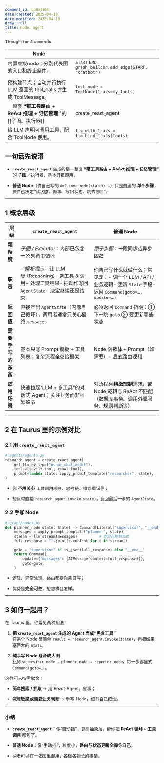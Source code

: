 ```yaml
---
comment_id: bb8a4164
date created: 2025-04-18
date modified: 2025-04-18
draw: null
title: node、agent
---
```

Thought for 4 seconds

| Node                                             |                                                          |
| ------------------------------------------------ |:------------------------------------------------------- |
| 内置虚拟node；分别代表图的入口和终止条件。| `START` `EMD` `graph_builder.add_edge(START, "chatbot")` |
|                                                  |                                                          |
| 预构建节点；自动并行执行 LLM 返回的 tool_calls 并生成 ToolMessage。| `tool_node = ToolNode(tools=my_tools)`                   |
| 一整套 **“带工具路由 + ReAct 推理 + 记忆管理”** 的 [[子图、执行器]]   | create_react_agent                                       |
| 给 LLM 声明可调用工具，配合 ToolNode 使用。| `llm_with_tools = llm.bind_tools(tools)`                 |

## 一句话先说清

- **`create_react_agent`** 生成的是一整套 **“带工具路由 + ReAct 推理 + 记忆管理”** 的 **子图**／执行器，基本开箱即用。
    
- **普通 Node**（你自己写的 `def some_node(state): …`）只是图里的 **单个步骤**，要自己决定“读状态、做事、写回状态、跳去哪里”。
    

---

## 1 概念层级

|层级|`create_react_agent`|普通 Node|
|---|---|---|
|**颗粒度**|_子图 / Executor_：内部已包含一系列调用循环|_原子步骤_：一段同步或异步函数|
|**职责**|- 解析提示- 让 LLM 想 (Reasoning)- 选工具 & 调用- 处理工具结果- 把动作写回 `AgentState`- 决定继续还是结束|你自己写什么就做什么；常见是：- 调一个 LLM / API / 业务逻辑- 更新 `State` 字段- 返回 `Command(goto=…, update=…)`|
|**返回值**|直接产出 `AgentState`（内部自己循环），调用者通常只关心最终 `messages`|必须返回 `Command` 指明：① 下一跳 `goto` ② 要更新哪些状态|
|**需要手写的东西**|基本只写 Prompt 模板 + 工具列表；复杂流程全交给框架|Node 函数体 + Prompt（如需要）+ 显式路由逻辑|
|**适用场景**|快速拉起“LLM + 多工具”的对话式 Agent；关注业务而非框架细节|对流程有**精细控制**需求，或 Node 逻辑与 ReAct 不匹配（数据库事务、调用外部服务、规则判断等）|

---

## 2 在 Taurus 里的示例对比

### 2.1 用 `create_react_agent`

```python
# agents/agents.py
research_agent = create_react_agent(
    get_llm_by_type("qunar_chat_model"),
    tools=[tavily_tool, crawl_tool],
    prompt=lambda state: apply_prompt_template("researcher", state),
)
```

- 你 **不用关心** 工具调用顺序、思考链、错误重试等；
    
- 想用时直接 `research_agent.invoke(state)`，返回最后一步的 `AgentState`。
    

### 2.2 手写 Node

```python
# graph/nodes.py
def planner_node(state: State) -> Command[Literal["supervisor", "__end__"]]:
    messages = apply_prompt_template("planner", state)
    stream = llm.stream(messages)          # 你自己控制流式
    full_response = "".join([c.content for c in stream])

    goto = "supervisor" if is_json(full_response) else "__end__"
    return Command(
        update={"messages": [AIMessage(content=full_response)]},
        goto=goto,
    )
```

- 逻辑、异常处理、路由都要你亲自写；
    
- 优势是**完全可控**，想怎样就怎样。
    

---

## 3 如何一起用？

在 Taurus 里，你常见两种用法：

1. **把 `create_react_agent` 生成的 Agent 当成“黑盒工具”**  
    在某个 Node 里简单 `result = research_agent.invoke(state)`，再把结果塞回大的 `State`。
    
2. **纯手写 Node 组合成大图**  
    比如 `supervisor_node → planner_node → reporter_node`，每一步都显式 `Command(goto=…)`。
    

这样可以按需取舍：

- **简单搜索 / 抓取** → 用 React‑Agent，省事；
    
- **流程敏感或需要业务判断** → 手写 Node，细节自己把控。
    

---

### 小结

- **`create_react_agent`**：像“自动挡”，更高抽象层，帮你把 **ReAct 循环 + 工具调用** 都包了。
    
- **普通 Node**：像“手动挡”，粒度小，**路由与状态更新全靠你自己**。
    
- 两者可以在一张图里混用，各做各擅长的事情。

